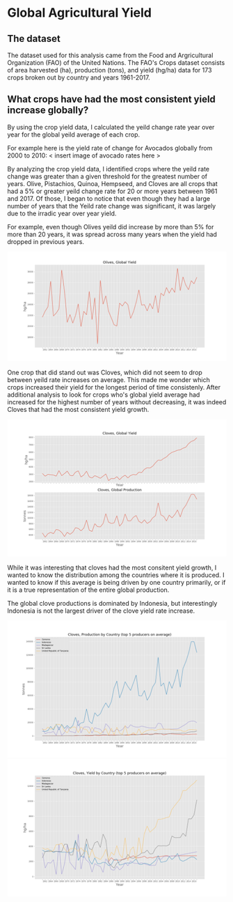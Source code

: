 # Global Agricultural Yield
## The dataset
The dataset used for this analysis came from the Food and Argricultural Organization (FAO) of the United Nations. The FAO's Crops dataset consists of area harvested (ha), production (tons), and yield (hg/ha) data for 173 crops broken out by country and years 1961-2017. 

## What crops have had the most consistent yield increase globally? 

By using the crop yield data, I calculated the yeild change rate year over year for the global yeild average of each crop.

For example here is the yield rate of change for Avocados globally from 2000 to 2010:
< insert image of avocado rates here >

By analyzing the crop yield data, I identified crops where the yeild rate change was greater than a given threshold for the greatest number of years. Olive, Pistachios, Quinoa, Hempseed, and Cloves are all crops that had a 5% or greater yeild change rate for 20 or more years between 1961 and 2017. Of those, I began to notice that even though they had a large number of years that the Yeild rate change was significant, it was largely due to the irradic year over year yield. 

For example, even though Olives yeild did increase by more than 5% for more than 20 years, it was spread across many years when the yield had dropped in previous years.

![Olives](/images/olivesyield.png)

One crop that did stand out was Cloves, which did not seem to drop between yeild rate increases on average. This made me wonder which crops increased their yield for the longest period of time consistenly. After additional analysis to look for crops who's global yield average had increased for the highest number of years without decreasing, it was indeed Cloves that had the most consistent yield growth.

![Cloves_Global](/images/cloves_yield_prod.png)

While it was interesting that cloves had the most consitent yield growth, I wanted to know the distribution among the countries where it is produced. I wanted to know if this average is being driven by one country primarily, or if it is a true representation of the entire global production. 

The global clove productions is dominated by Indonesia, but interestingly Indonesia is not the largest driver of the clove yield rate increase.

![Cloves prod by country](/images/clovesprodcountries.png)
![Cloves prod by country](/images/clovesyieldcountries.png)

